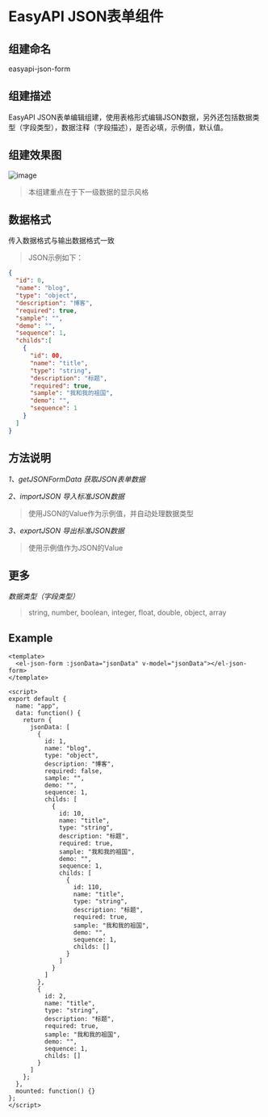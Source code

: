 # EasyAPI JSON表单组件

## 组建命名

easyapi-json-form

## 组建描述

EasyAPI JSON表单编辑组建，使用表格形式编辑JSON数据，另外还包括数据类型（字段类型），数据注释（字段描述），是否必填，示例值，默认值。

## 组建效果图
![image](https://qiniu.easyapi.com/easyapi-json-form.png)

> 本组建重点在于下一级数据的显示风格

## 数据格式

传入数据格式与输出数据格式一致

> JSON示例如下：
```json
{
  "id": 0,
  "name": "blog",
  "type": "object",      
  "description": "博客",
  "required": true,
  "sample": "",
  "demo": "",
  "sequence": 1,
  "childs":[
    {
      "id": 00,
      "name": "title",
      "type": "string",
      "description": "标题",
      "required": true,
      "sample": "我和我的祖国",
      "demo": "",
      "sequence": 1
    }
  ]
}
```

## 方法说明

*1、getJSONFormData 获取JSON表单数据*

*2、importJSON 导入标准JSON数据*
> 使用JSON的Value作为示例值，并自动处理数据类型

*3、exportJSON 导出标准JSON数据*
> 使用示例值作为JSON的Value

## 更多

*数据类型（字段类型）*
> string, number, boolean, integer, float, double, object, array

## Example

```
<template>
  <el-json-form :jsonData="jsonData" v-model="jsonData"></el-json-form>
</template>

<script>
export default {
  name: "app",
  data: function() {
    return {
      jsonData: [
        {
          id: 1,
          name: "blog",
          type: "object",
          description: "博客",
          required: false,
          sample: "",
          demo: "",
          sequence: 1,
          childs: [
            {
              id: 10,
              name: "title",
              type: "string",
              description: "标题",
              required: true,
              sample: "我和我的祖国",
              demo: "",
              sequence: 1,
              childs: [
                {
                  id: 110,
                  name: "title",
                  type: "string",
                  description: "标题",
                  required: true,
                  sample: "我和我的祖国",
                  demo: "",
                  sequence: 1,
                  childs: []
                }
              ]
            }
          ]
        },
        {
          id: 2,
          name: "title",
          type: "string",
          description: "标题",
          required: true,
          sample: "我和我的祖国",
          demo: "",
          sequence: 1,
          childs: []
        }
      ]
    };
  },
  mounted: function() {}
};
</script>

```

